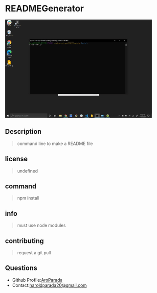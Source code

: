 # READMEGenerator
  ![application gif](giphy.gif)
  
  ## Description
  > command line to make a README file
  ## license
  > undefined
  ## command
  > npm install
  ## info
  > must use node modules
  ## contributing
  > request a git pull
  ## Questions
  - Github Profile:[AroParada](https://www.github.com/AroParada)
  - Contact:haroldparada20@gmail.com
 